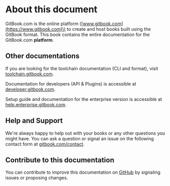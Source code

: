 # About this document

GitBook.com is the online platform \([www.gitbook.com](https://www.gitbook.com)\) to create and host books built using the GitBook format. This book contains the entire documentation for the GitBook.com **platform**.

## Other documentations

If you are looking for the toolchain documentation \(CLI and format\), visit [toolchain.gitbook.com](https://toolchain.gitbook.com).

Documentation for developers \(API & Plugins\) is accessible at [developer.gitbook.com](https://developer.gitbook.com).

Setup guide and documentation for the enterprise version is accessible at [help.enterprise.gitbook.com](https://help.enterprise.gitbook.com).

## Help and Support

We're always happy to help out with your books or any other questions you might have. You can ask a question or signal an issue on the following contact form at [gitbook.com/contact](https://www.gitbook.com/contact).

## Contribute to this documentation

You can contribute to improve this documentation on [GitHub](https://github.com/GitbookIO/documentation) by signaling issues or proposing changes.

